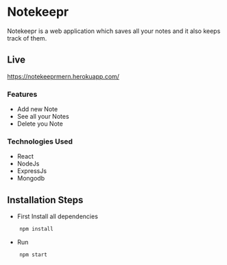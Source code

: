 # Notekeepr

Notekeepr is a web application which saves all your notes and it also keeps track of them.

## Live

https://notekeeprmern.herokuapp.com/

### Features

- Add new Note
- See all your Notes
- Delete you Note

### Technologies Used

- React
- NodeJs
- ExpressJs
- Mongodb

## Installation Steps

- First Install all dependencies

```Bash
    npm install
```

- Run

```Bash
    npm start
```
